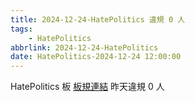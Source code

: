 ```yaml
---
title: 2024-12-24-HatePolitics 違規 0 人
tags:
    - HatePolitics
abbrlink: 2024-12-24-HatePolitics
date: HatePolitics-2024-12-24 12:00:00
---
```

HatePolitics 板 [板規連結](https://www.ptt.cc/bbs/HatePolitics/M.1617115262.A.D60.html)
昨天違規 0 人
